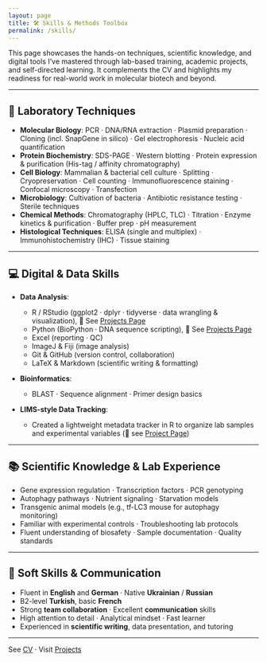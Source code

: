 ```yaml
---
layout: page
title: 🛠️ Skills & Methods Toolbox
permalink: /skills/
---
```




This page showcases the hands-on techniques, scientific knowledge, and digital tools I’ve mastered through lab-based training, academic projects, and self-directed learning. It complements the CV and highlights my readiness for real-world work in molecular biotech and beyond.

---

## 🔬 Laboratory Techniques

- **Molecular Biology**: PCR · DNA/RNA extraction · Plasmid preparation · Cloning (incl. SnapGene in silico) · Gel electrophoresis · Nucleic acid quantification
- **Protein Biochemistry**: SDS-PAGE · Western blotting · Protein expression & purification (His-tag / affinity chromatography)
- **Cell Biology**: Mammalian & bacterial cell culture · Splitting · Cryopreservation · Cell counting · Immunofluorescence staining · Confocal microscopy · Transfection
- **Microbiology**: Cultivation of bacteria · Antibiotic resistance testing · Sterile techniques
- **Chemical Methods**: Chromatography (HPLC, TLC) · Titration · Enzyme kinetics & purification · Buffer prep · pH measurement
- **Histological Techniques**: ELISA (single and multiplex) · Immunohistochemistry (IHC) · Tissue staining

---

## 💻 Digital & Data Skills

- **Data Analysis**:
  - R / RStudio (ggplot2 · dplyr · tidyverse · data wrangling & visualization), 📁 See [Projects Page](projects.md) 
  - Python (BioPython · DNA sequence scripting), 📁 See [Projects Page](projects.md) 
  - Excel (reporting · QC)
  - ImageJ & Fiji (image analysis)
  - Git & GitHub (version control, collaboration)
  - LaTeX & Markdown (scientific writing & formatting)

- **Bioinformatics**:
  - BLAST · Sequence alignment · Primer design basics

- **LIMS-style Data Tracking**:  
  - Created a lightweight metadata tracker in R to organize lab samples and experimental variables (📁 see [Project Page](projects.md))

---

## 📚  Scientific Knowledge & Lab Experience

- Gene expression regulation · Transcription factors · PCR genotyping
- Autophagy pathways · Nutrient signaling · Starvation models
- Transgenic animal models (e.g., tf-LC3 mouse for autophagy monitoring)
- Familiar with experimental controls · Troubleshooting lab protocols
- Fluent understanding of biosafety · Sample documentation · Quality standards

---

## 🎨 Soft Skills & Communication

- Fluent in **English** and **German** · Native **Ukrainian** / **Russian**
- B2-level **Turkish**, basic **French**
- Strong **team collaboration** · Excellent **communication** skills
- High attention to detail · Analytical mindset · Fast learner
- Experienced in **scientific writing**, data presentation, and tutoring

---

See [CV](assets/CV.pdf) · Visit [Projects](projects.md)

